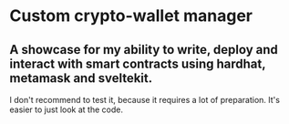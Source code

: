# Custom crypto-wallet manager

## A showcase for my ability to write, deploy and interact with smart contracts using hardhat, metamask and sveltekit.

I don't recommend to test it, because it requires a lot of preparation. It's easier to just look at the code.

